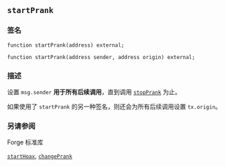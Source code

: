 ## `startPrank`

### 签名

```solidity
function startPrank(address) external;
```

```solidity
function startPrank(address sender, address origin) external;
```

### 描述

设置 `msg.sender` **用于所有后续调用**，直到调用 [`stopPrank`](./stop-prank.md) 为止。

如果使用了 `startPrank` 的另一种签名，则还会为所有后续调用设置 `tx.origin`。

### 另请参阅

Forge 标准库

[`startHoax`](../reference/forge-std/startHoax.md), [`changePrank`](../reference/forge-std/change-prank.md)
